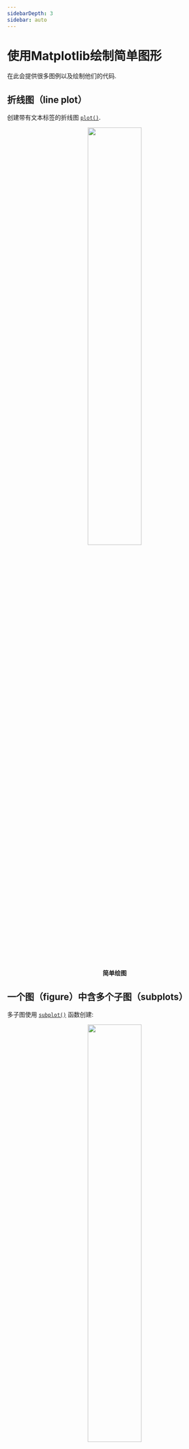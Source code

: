 ```yaml
---
sidebarDepth: 3
sidebar: auto
---
```

# 使用Matplotlib绘制简单图形
在此会提供很多图例以及绘制他们的代码.

## 折线图（line plot）

创建带有文本标签的折线图
[``plot()``](https://matplotlib.org/api/_as_gen/matplotlib.pyplot.plot.html#matplotlib.pyplot.plot).

<center>
  <a href="/gallery/lines_bars_and_markers/simple_plot.html">
    <img style="width: 50%" src="https://matplotlib.org/_images/sphx_glr_simple_plot_0011.png">
  </a>
  <p>
    <b>简单绘图</b>
  </p>
</center>

## 一个图（figure）中含多个子图（subplots）

多子图使用
[``subplot()``](https://matplotlib.org/api/_as_gen/matplotlib.pyplot.subplot.html#matplotlib.pyplot.subplot) 函数创建:

<center>
  <a href="/gallery/subplots_axes_and_figures/subplot.html">
    <img style="width: 50%" src="https://matplotlib.org/_images/sphx_glr_subplot_0011.png">
  </a>
  <p>
    <b>子图</b>
  </p>
</center>

## 图像显示（image）

可以使用 [``imshow()``](https://matplotlib.org/api/_as_gen/matplotlib.pyplot.imshow.html#matplotlib.pyplot.imshow) 函数来显示图像.

<center>
  <a href="/gallery/images_contours_and_fields/image_demo.html">
    <img style="width: 50%" src="https://matplotlib.org/_images/sphx_glr_image_demo_0031.png">
  </a>
</center>

**上图为使用[``imshow()``](https://matplotlib.org/api/_as_gen/matplotlib.pyplot.imshow.html#matplotlib.pyplot.imshow)展示的CT图**

## 热力图（pcolormesh）与等高线（contour）

 函数[``pcolormesh()``](https://matplotlib.org/api/_as_gen/matplotlib.pyplot.pcolormesh.html#matplotlib.pyplot.pcolormesh) 可以使用色彩来描绘横坐标间隔一致或不一致的二维向量。
 函数[``contour()``](https://matplotlib.org/api/_as_gen/matplotlib.pyplot.contour.html#matplotlib.pyplot.contour)与其类似:

<center>
  <a href="/gallery/images_contours_and_fields/pcolormesh_levels.html">
    <img style="width: 50%" src="https://matplotlib.org/_images/sphx_glr_pcolormesh_levels_0011.png">
  </a>
</center>

**[``pcolormesh()``](https://matplotlib.org/api/_as_gen/matplotlib.pyplot.pcolormesh.html#matplotlib.pyplot.pcolormesh) 与[``contour()``](https://matplotlib.org/api/_as_gen/matplotlib.pyplot.contour.html#matplotlib.pyplot.contour)的比较**

## 直方图（Histogram）

函数 [``hist()``](https://matplotlib.org/api/_as_gen/matplotlib.pyplot.hist.html#matplotlib.pyplot.hist) 自动生成直方图，并且返回每bin的数目或概率：

<center>
  <a href="/gallery/statistics/histogram_features.html">
    <img style="width: 50%" src="https://matplotlib.org/_images/sphx_glr_histogram_features_0011.png">
  </a>
  <p>
    <b>直方图</b>
  </p>
</center>

## 折线轨迹（Paths）

matplotlib中用于折线处理的类主要是[``matplotlib.path``](https://matplotlib.org/api/path_api.html#module-matplotlib.path) ，几乎所有矢量绘图都在绘图管道（drawing pipeline）中使用了折线，虽然无法绘制path实例本身，但也可以使其可视化:

<center>
  <a href="/gallery/shapes_and_collections/path_patch.html">
    <img style="width: 50%" src="https://matplotlib.org/_images/sphx_glr_path_patch_0011.png">
  </a>
  <p>
    <b>轨迹绘制</b>
  </p>
</center>

## 绘制三维图表

matpltlib三维工具箱(The mplot3d toolkit）能够支持简单的三维图表，其中包括曲面图，线框图，散点图与条形图。 (详见 [Getting started](https://matplotlib.org//toolkits/mplot3d.html#toolkit-mplot3d-tutorial) 与[3D plotting](https://matplotlib.org/gallery/index.html#mplot3d-examples-index))

<center>
  <a href="/gallery/mplot3d/surface3d.html">
    <img style="width: 50%" src="https://matplotlib.org/_images/sphx_glr_surface3d_0011.png">
  </a>
  <p>
    <b>3维曲面</b>
  </p>
</center>

感谢John Porter, Jonathon Taylor, Reinier Heeres, 与 Ben Root 对
``mplot3d``所做出的贡献 . 该工具箱在所有完整版的matpltlib中均已包含，无需再次安装.

## 流量图（Streamplot）

函数[``streamplot()``](https://matplotlib.org/api/_as_gen/matplotlib.pyplot.streamplot.html#matplotlib.pyplot.streamplot)绘制向量场的流量图. 除了简单的绘制流线外, 它还允许您将流线的颜色和（或）线宽映射到单独的参数，例如矢量场的速度或局部强度。

<center>
  <a href="/gallery/images_contours_and_fields/plot_streamplot.html">
    <img style="width: 50%" src="https://matplotlib.org/_images/sphx_glr_plot_streamplot_0011.png">
  </a>
  <p>
    <b>流量图的各种类型.</b>
  </p>
</center>

感谢Tom Flannaghan 与 Tony Yu 为[``quiver()``](https://matplotlib.org/api/_as_gen/matplotlib.pyplot.quiver.html#matplotlib.pyplot.quiver) 提供了绘制向量场的功能.

## 椭圆（Ellipses）

迈克尔·德罗特布姆（Michael Droettboom）以查理·莫阿德（Charlie Moad）的作品为基础，为椭圆弧提供了极其精确的八次贝塞尔样条近似(eight cubic Bezier splines)(详见[``Arc``](https://matplotlib.org/api/_as_gen/matplotlib.patches.Arc.html#matplotlib.patches.Arc)), 这种椭圆弧其对缩放级别不敏感.

<center>
  <a href="/gallery/shapes_and_collections/ellipse_demo.html">
    <img style="width: 50%" src="https://matplotlib.org/_images/sphx_glr_ellipse_demo_0011.png">
  </a>
  <p>
    <b>椭圆展示</b>
  </p>
</center>

## 条形图（Bar charts）

使用 [``bar()``](https://matplotlib.org/api/_as_gen/matplotlib.pyplot.bar.html#matplotlib.pyplot.bar) 函数来创建一个条形图, 其中包括自定义设置，例如错误栏:

<center>
  <a href="/gallery/statistics/barchart_demo.html">
    <img style="width: 50%" src="https://matplotlib.org/_images/sphx_glr_barchart_demo_0011.png">
  </a>
  <p>
    <b>条形图展示</b>
  </p>
</center>

你也可以创建多分类累计柱状图（stacked bars）
([bar_stacked.py](https://matplotlib.org/gallery/lines_bars_and_markers/bar_stacked.html)),
或是水平条状态（horizontal bar charts）
([barh.py](https://matplotlib.org/gallery/lines_bars_and_markers/barh.html)).

## 饼图（Pie charts）

函数[``pie()``](https://matplotlib.org/api/_as_gen/matplotlib.pyplot.pie.html#matplotlib.pyplot.pie) 可以创建一个饼图.可选功能包括自动标记面积百分比，从饼图中心爆炸一个或多个楔形以及阴影效果，只需几行代码即可生成此图形。

<center>
  <a href="/gallery/pie_and_polar_charts/pie_features.html">
    <img style="width: 50%" src="https://matplotlib.org/_images/sphx_glr_pie_features_0011.png">
  </a>
  <p>
    <b>饼图展示</b>
  </p>
</center>

## 表格（Tables）

函数[``table()``](https://matplotlib.org/api/_as_gen/matplotlib.pyplot.table.html#matplotlib.pyplot.table) 添加表格到坐标轴上。
<center>
  <a href="/gallery/misc/table_demo.html">
    <img style="width: 50%" src="https://matplotlib.org/_images/sphx_glr_table_demo_0011.png">
  </a>
  <p>
    <b>表格展示</b>
  </p>
</center>

## 散点图（Scatter plots）

函数 [``scatter()``](https://matplotlib.org/api/_as_gen/matplotlib.pyplot.scatter.html#matplotlib.pyplot.scatter)用于绘制可设置大小及颜色的散点图，本示例绘制了Google股票价格的变化图，散点大小反映了交易量，颜色随时间变化，函数中的alpha为透明度。

<center>
  <a href="/gallery/lines_bars_and_markers/scatter_demo2.html">
    <img style="width: 50%" src="https://matplotlib.org/_images/sphx_glr_scatter_demo2_0011.png">
  </a>
  <p>
    <b>散点图展示</b>
  </p>
</center>

## 图形界面控件（GUI widgets）

Matplotlib提供了一些基本的独立于用户所使用的交互界面的GUI控件, 供用户跨GUI绘图. 详见 [``matplotlib.widgets``](https://matplotlib.org/api/widgets_api.html#module-matplotlib.widgets) 与
[widget examples](https://matplotlib.org/gallery/index.html).

<center>
  <a href="/gallery/widgets/slider_demo.html">
    <img style="width: 50%" src="https://matplotlib.org/_images/sphx_glr_slider_demo_0011.png">
  </a>
  <p>
    <b>滑动条与播放旋钮.</b>
  </p>
</center>

## 色彩填充（Filled curves）

函数 [``fill()``](https://matplotlib.org/api/_as_gen/matplotlib.pyplot.fill.html#matplotlib.pyplot.fill) 可以让你填充曲线与多边形:

<center>
  <a href="/gallery/lines_bars_and_markers/fill.html">
    <img style="width: 50%" src="https://matplotlib.org/_images/sphx_glr_fill_0011.png">
  </a>
  <p>
    <b>填充</b>
  </p>
</center>

感谢 Andrew Straw 添加了这个函数.

## 时间处理（Date handling）

你可以绘制可设置主次刻度的时间序列。

<center>
  <a href="/gallery/text_labels_and_annotations/date.html">
    <img style="width: 50%" src="https://matplotlib.org/_images/sphx_glr_date_0011.png">
  </a>
  <p>
    <b>时间序列</b>
  </p>
</center>

详见 [``matplotlib.ticker``](https://matplotlib.org/api/ticker_api.html#module-matplotlib.ticker) and [``matplotlib.dates``](https://matplotlib.org/api/dates_api.html#module-matplotlib.dates).

## 对数图（Log plots）

函数 [``semilogx()``](https://matplotlib.org/api/_as_gen/matplotlib.pyplot.semilogx.html#matplotlib.pyplot.semilogx),
[``semilogy()``](https://matplotlib.org/api/_as_gen/matplotlib.pyplot.semilogy.html#matplotlib.pyplot.semilogy) 与
[``loglog()``](https://matplotlib.org/api/_as_gen/matplotlib.pyplot.loglog.html#matplotlib.pyplot.loglog) 简化了对数图的创建。

<center>
  <a href="/gallery/scales/log_demo.html">
    <img style="width: 50%" src="https://matplotlib.org/_images/sphx_glr_log_demo_0011.png">
  </a>
  <p>
    <b>对数图展示</b>
  </p>
</center>

感谢 Andrew Straw, Darren Dale 与 Gregory Lielens 对log-scaling infrastructure的贡献.

## 极坐标图（Polar plots）

函数 [``polar()``](https://matplotlib.org/api/_as_gen/matplotlib.pyplot.polar.html#matplotlib.pyplot.polar) 可生成极坐标图.

<center>
  <a href="/gallery/pie_and_polar_charts/polar_demo.html">
    <img style="width: 50%" src="https://matplotlib.org/_images/sphx_glr_polar_demo_0011.png">
  </a>
  <p>
    <b>极坐标图展示</b>
  </p>
</center>

## 图例（Legends）

函数 [``legend()``](https://matplotlib.org/api/_as_gen/matplotlib.pyplot.legend.html#matplotlib.pyplot.legend) 使用了MATLAB-compatible legend-placement自动生成图例

<center>
  <a href="/gallery/text_labels_and_annotations/legend.html">
    <img style="width: 50%" src="https://matplotlib.org/_images/sphx_glr_legend_0011.png">
  </a>
  <p>
    <b>图例</b>
  </p>
</center>

感谢 Charles Twardy 添加 legend 函数.

## 文本对象的TeX表示法（TeX-notation for text objects）

下面是Matplotlib的mathtext引擎当前支持的TeX表达式的示例。它使用了[FreeType](https://www.freetype.org/)与DejaVu, BaKoMa computer modern, 以及 [STIX](http://www.stixfonts.org)，详见 [``matplotlib.mathtext``](https://matplotlib.org/api/mathtext_api.html#module-matplotlib.mathtext).

<center>
  <a href="/gallery/text_labels_and_annotations/mathtext_examples.html">
    <img style="width: 50%" src="https://matplotlib.org/_images/sphx_glr_mathtext_examples_0011.png">
  </a>
  <p>
    <b>Mathtext示例</b>
  </p>
</center>

Matplotlib的mathtext架构的实现是独立的，不依赖于 TeX 以及其他需要安装到电脑的包. 教程详见 [Writing mathematical expressions](https://matplotlib.org//text/mathtext.html).

## 原生TeX渲染（Native TeX rendering）

尽管Matplotlib原生的渲染引擎已非常强大，但有时你还可能需要TeX. Matplotlib可通过 *usetex*选项支持第三方TeX字符渲染。

<center>
  <a href="/gallery/text_labels_and_annotations/tex_demo.html">
    <img style="width: 50%" src="https://matplotlib.org/_images/sphx_glr_tex_demo_0011.png">
  </a>
  <p>
    <b>TeX 展示</b>
  </p>
</center>

## 脑电图图形界面（EEG GUI）

你可以将Matplotlib的界面插入到pygtk, wx, Tk, Qt，PyQt中去.以下是EEG界面[pbrain](https://github.com/nipy/pbrain)的截图。

![eeg_small](https://matplotlib.org/_images/eeg_small.png)

最下方的图像是使用 [``specgram()``](https://matplotlib.org/api/_as_gen/matplotlib.pyplot.specgram.html#matplotlib.pyplot.specgram)
绘制的脑电图的一个通道的频谱图。

以下是将Matplotlib插入到不同界面的方式:

- [Embedding in GTK3](https://matplotlib.org/gallery/user_interfaces/embedding_in_gtk3_sgskip.html)
- [Embedding in wx #2](https://matplotlib.org/gallery/user_interfaces/embedding_in_wx2_sgskip.html)
- [Matplotlib With Glade 3](https://matplotlib.org/gallery/user_interfaces/mpl_with_glade3_sgskip.html)
- [Embedding in Qt](https://matplotlib.org/gallery/user_interfaces/embedding_in_qt_sgskip.html)
- [Embedding in Tk](https://matplotlib.org/gallery/user_interfaces/embedding_in_tk_sgskip.html)

## XKCD风格草图绘制（XKCD-style sketch plots）

Matplotlib 支持名为 ``xkcd``的风格，不过这图没啥用，只能用来玩玩

<center>
  <a href="/gallery/showcase/xkcd.html">
    <img style="width: 50%" src="https://matplotlib.org/_images/sphx_glr_xkcd_0011.png">
  </a>
  <p>
    <b>xkcd</b>
  </p>
</center>

## 子图实例（Subplot example）

可以将不同的图组合到一个图中，以创建功能强大且灵活的数据表示形式。

<center>
  <img style="width: 50%" src="https://matplotlib.org/_images/sphx_glr_sample_plots_001.png">
</center>

``` python
import matplotlib.pyplot as plt
import numpy as np

np.random.seed(19680801)
data = np.random.randn(2, 100)

fig, axs = plt.subplots(2, 2, figsize=(5, 5))
axs[0, 0].hist(data[0])
axs[1, 0].scatter(data[0], data[1])
axs[0, 1].plot(data[0], data[1])
axs[1, 1].hist2d(data[0], data[1])

plt.show()
```

## 下载（Download）

- [Download Python source code: sample_plots.py](https://matplotlib.org/_downloads/6b0f2d1b3dc8d0e75eaa96feb738e947/sample_plots.py)
- [Download Jupyter notebook: sample_plots.ipynb](https://matplotlib.org/_downloads/dcfd63fc031d50e9c085f5dc4aa458b1/sample_plots.ipynb)
